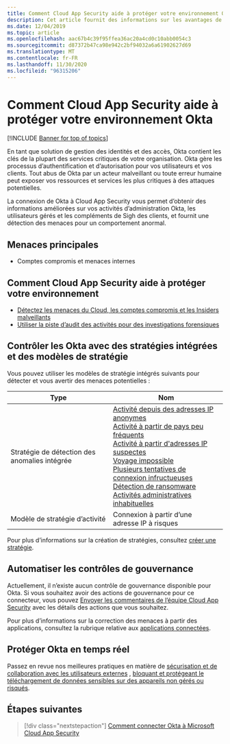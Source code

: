 ```yaml
---
title: Comment Cloud App Security aide à protéger votre environnement Okta
description: Cet article fournit des informations sur les avantages de la connexion de votre application Okta à Cloud App Security à l’aide du connecteur API pour la visibilité et le contrôle de l’utilisation.
ms.date: 12/04/2019
ms.topic: article
ms.openlocfilehash: aac67b4c39f95ffea36ac20a4cd0c10abb0054c3
ms.sourcegitcommit: d87372b47ca98e942c2bf94032a6a61902627d69
ms.translationtype: MT
ms.contentlocale: fr-FR
ms.lasthandoff: 11/30/2020
ms.locfileid: "96315206"
---
```

# <a name="how-cloud-app-security-helps-protect-your-okta-environment"></a>Comment Cloud App Security aide à protéger votre environnement Okta

[!INCLUDE [Banner for top of topics](includes/banner.md)]

En tant que solution de gestion des identités et des accès, Okta contient les clés de la plupart des services critiques de votre organisation. Okta gère les processus d’authentification et d’autorisation pour vos utilisateurs et vos clients. Tout abus de Okta par un acteur malveillant ou toute erreur humaine peut exposer vos ressources et services les plus critiques à des attaques potentielles.

La connexion de Okta à Cloud App Security vous permet d’obtenir des informations améliorées sur vos activités d’administration Okta, les utilisateurs gérés et les compléments de Sigh des clients, et fournit une détection des menaces pour un comportement anormal.

## <a name="main-threats"></a>Menaces principales

- Comptes compromis et menaces internes

## <a name="how-cloud-app-security-helps-to-protect-your-environment"></a>Comment Cloud App Security aide à protéger votre environnement

- [Détectez les menaces du Cloud, les comptes compromis et les Insiders malveillants](best-practices.md#detect-cloud-threats-compromised-accounts-malicious-insiders-and-ransomware)
- [Utiliser la piste d’audit des activités pour des investigations forensiques](best-practices.md#use-the-audit-trail-of-activities-for-forensic-investigations)

## <a name="control-okta-with-built-in-policies-and-policy-templates"></a>Contrôler les Okta avec des stratégies intégrées et des modèles de stratégie

Vous pouvez utiliser les modèles de stratégie intégrés suivants pour détecter et vous avertir des menaces potentielles :

| Type | Nom |
| ---- | ---- |
| Stratégie de détection des anomalies intégrée | [Activité depuis des adresses IP anonymes](anomaly-detection-policy.md#activity-from-anonymous-ip-addresses)<br />[Activité à partir de pays peu fréquents](anomaly-detection-policy.md#activity-from-infrequent-country)<br />[Activité à partir d'adresses IP suspectes](anomaly-detection-policy.md#activity-from-suspicious-ip-addresses)<br />[Voyage impossible](anomaly-detection-policy.md#impossible-travel)<br />[Plusieurs tentatives de connexion infructueuses](anomaly-detection-policy.md#multiple-failed-login-attempts)<br />[Détection de ransomware](anomaly-detection-policy.md#ransomware-activity)<br />[Activités administratives inhabituelles](anomaly-detection-policy.md#unusual-activities-by-user) |
| Modèle de stratégie d’activité | Connexion à partir d’une adresse IP à risques |

Pour plus d’informations sur la création de stratégies, consultez [créer une stratégie](control-cloud-apps-with-policies.md#create-a-policy).

## <a name="automate-governance-controls"></a>Automatiser les contrôles de gouvernance

Actuellement, il n’existe aucun contrôle de gouvernance disponible pour Okta. Si vous souhaitez avoir des actions de gouvernance pour ce connecteur, vous pouvez [Envoyer les commentaires de l’équipe Cloud App Security](support-and-ts.md#feedback) avec les détails des actions que vous souhaitez.

Pour plus d’informations sur la correction des menaces à partir des applications, consultez la rubrique relative aux [applications connectées](governance-actions.md).

## <a name="protect-okta-in-real-time"></a>Protéger Okta en temps réel

Passez en revue nos meilleures pratiques en matière de [sécurisation et de collaboration avec les utilisateurs externes](best-practices.md#secure-collaboration-with-external-users-by-enforcing-real-time-session-controls) , [bloquant et protégeant le téléchargement de données sensibles sur des appareils non gérés ou risqués](best-practices.md#block-and-protect-download-of-sensitive-data-to-unmanaged-or-risky-devices).

## <a name="next-steps"></a>Étapes suivantes

> [!div class="nextstepaction"]
> [Comment connecter Okta à Microsoft Cloud App Security](connect-okta-to-microsoft-cloud-app-security.md)
